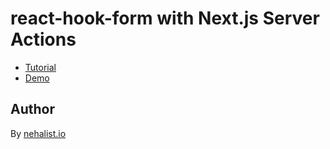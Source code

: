 # react-hook-form with Next.js Server Actions

- [Tutorial](https://nehalist.io/react-hook-form-with-nextjs-server-actions)
- [Demo](https://react-hook-form-with-nextjs-server-actions.vercel.app/)

## Author

By [nehalist.io](https://nehalist.io)
